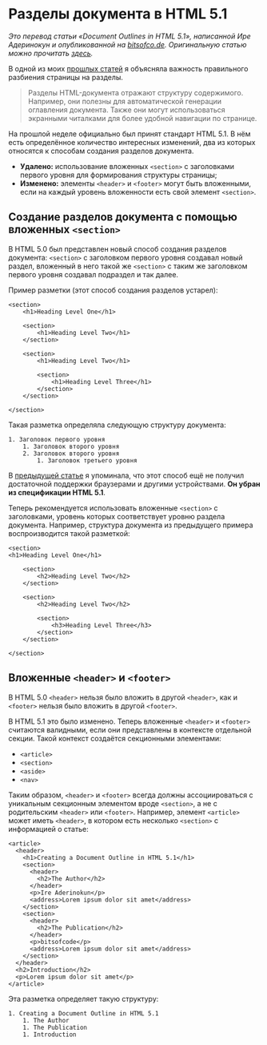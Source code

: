 # Разделы документа в HTML 5.1

_Это перевод статьи «Document Outlines in HTML 5.1», написанной Ире Адеринокун
и опубликованной на [bitsofco.de][1]. Оригинальную статью можно прочитать [здесь][2]._

В одной из моих [прошлых статей][0] я объясняла важность правильного
разбиения страницы на разделы.

> Разделы HTML-документа отражают структуру содержимого. Например, они полезны для
автоматической генерации оглавления документа. Также они могут использоваться экранными
читалками для более удобной навигации по странице.

На прошлой неделе официально был принят стандарт HTML 5.1. В нём есть
определённое количество интересных изменений, два из которых относятся
к способам создания разделов документа.

- **Удалено:** использование вложенных `<section>` с заголовками первого уровня
для формирования структуры страницы;
- **Изменено:** элементы `<header>` и `<footer>` могут быть вложенными, если
на каждый уровень вложенности есть свой элемент `<section>`.


## Создание разделов документа с помощью вложенных `<section>`

В HTML 5.0 был представлен новый способ создания разделов документа: `<section>`
с заголовком первого уровня создавал новый раздел, вложенный в него такой же
`<section>` с таким же заголовком первого уровня создавал подраздел и так далее.

Пример разметки (этот способ создания разделов устарел):

    <section>  
        <h1>Heading Level One</h1>

        <section>
            <h1>Heading Level Two</h1>
        </section>

        <section>
            <h1>Heading Level Two</h1>

            <section>
                <h1>Heading Level Three</h1>
            </section>
        </section>

    </section>

Такая разметка определяла следующую структуру документа:

    1. Заголовок первого уровня
        1. Заголовок второго уровня
        2. Заголовок второго уровня
            1. Заголовок третьего уровня

В [предыдущей статье][0] я упоминала, что этот способ ещё не получил достаточной
поддержки браузерами и другими устройствами. **Он убран из спецификации HTML 5.1**.

Теперь рекомендуется использовать вложенные `<section>` с заголовками, уровень
которых соответствует уровню раздела документа. Например, структура документа
из предыдущего примера воспроизводится такой разметкой:

    <section>  
    <h1>Heading Level One</h1>

        <section>
            <h2>Heading Level Two</h2>
        </section>

        <section>
            <h2>Heading Level Two</h2>

            <section>
                <h3>Heading Level Three</h3>
            </section>
        </section>

    </section>


## Вложенные `<header>` и `<footer>`

В HTML 5.0 `<header>` нельзя было вложить в другой `<header>`, как и `<footer>`
нельзя было вложить в другой `<footer>`.

В HTML 5.1 это было изменено. Теперь вложенные `<header>` и `<footer>` считаются
валидными, если они представлены в контексте отдельной секции. Такой контекст
создаётся секционными элементами:

- `<article>`
- `<section>`
- `<aside>`
- `<nav>`

Таким образом, `<header>` и `<footer>` всегда должны ассоциироваться
с уникальным секционным элементом вроде `<section>`, а не с родительским
`<header>` или `<footer>`. Например, элемент `<article>` может иметь `<header>`,
в котором есть несколько `<section>` с информацией о статье:

    <article>  
      <header>
        <h1>Creating a Document Outline in HTML 5.1</h1>
        <section>
          <header>
            <h2>The Author</h2>
          </header>
          <p>Ire Aderinokun</p>
          <address>Lorem ipsum dolor sit amet</address>
        </section>
        <section>
          <header>
            <h2>The Publication</h2>
          </header>
          <p>bitsofcode</p>
          <address>Lorem ipsum dolor sit amet</address>
        </section>
      </header>
      <h2>Introduction</h2>
      <p>Lorem ipsum dolor sit amet</p>
    </article>

Эта разметка определяет такую структуру:

    1. Creating a Document Outline in HTML 5.1  
        1. The Author
        1. The Publication
        1. Introduction


[0]: https://bitsofco.de/using-heading-elements-to-create-a-document-outline/
[1]: https://bitsofco.de/
[2]: https://bitsofco.de/document-outlines-in-html-5-1/
